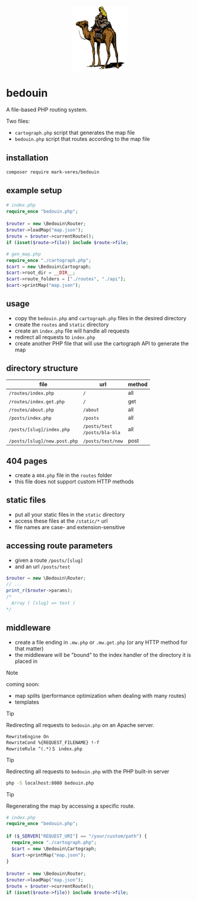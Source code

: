 <p align="center">
  <img src="./logo.png" width="150px">
</p>

# bedouin
A file-based PHP routing system.

Two files:
- `cartograph.php` script that generates the map file
- `bedouin.php` script that routes according to the map file

## installation
```bash
composer require mark-veres/bedouin
```

## example setup

```php
# index.php
require_once "bedouin.php";

$router = new \Bedouin\Router;
$router->loadMap("map.json");
$route = $router->currentRoute();
if (isset($route->file)) include $route->file;
```

```php
# gen_map.php
require_once "./cartograph.php";
$cart = new \Bedouin\Cartograph;
$cart->root_dir = __DIR__;
$cart->route_folders = ["./routes", "./api"];
$cart->printMap("map.json");
```

## usage
- copy the `bedouin.php` and `cartograph.php` files in the desired directory
- create the `routes` and `static` directory
- create an `index.php` file will handle all requests
- redirect all requests to `index.php`
- create another PHP file that will use the cartograph API to generate the map

## directory structure
|file|url|method|
|---|---|---|
|`/routes/index.php`|`/`|all|
|`/routes/index.get.php`|`/`|get|
|`/routes/about.php`|`/about`|all|
|`/posts/index.php`|`/posts`|all|
|`/posts/[slug]/index.php`|`/posts/test`<br/>`/posts/bla-bla`|all|
|`/posts/[slug]/new.post.php`|`/posts/test/new`|post|

## 404 pages
- create a `404.php` file in the `routes` folder
- this file does not support custom HTTP methods

## static files
- put all your static files in the `static` directory
- access these files at the `/static/*` url
- file names are case- and extension-sensitive

## accessing route parameters
- given a route `/posts/[slug]`
- and an url `/posts/test`
```php
$router = new \Bedouin\Router;
// ...
print_r($router->params);
/*
  Array ( [slug] => test )
*/
```

## middleware
- create a file ending in `.mw.php` or `.mw.get.php` (or any HTTP method for that matter)
- the middleware will be "bound" to the index handler of the directory it is placed in

> [!NOTE]
> coming soon:
> - map splits (performance optimization when dealing with many routes)
> - templates

> [!TIP]
> Redirecting all requests to `bedouin.php` on an Apache server.
> ```apacheconf
> RewriteEngine On
> RewriteCond %{REQUEST_FILENAME} !-f
> RewriteRule ^(.*)＄ index.php
> ```

> [!TIP]
> Redirecting all requests to `bedouin.php` with the PHP built-in server
> ```bash
> php -S localhost:8080 bedouin.php
> ```

> [!TIP]
> Regenerating the map by accessing a specific route.
> ```php
> # index.php
> require_once "bedouin.php";
>
> if ($_SERVER["REQUEST_URI"] == "/your/custom/path") {
>   require_once "./cartograph.php";
>   $cart = new \Bedouin\Cartograph;
>   $cart->printMap("map.json");
> }
> 
> $router = new \Bedouin\Router;
> $router->loadMap("map.json");
> $route = $router->currentRoute();
> if (isset($route->file)) include $route->file;
> ```